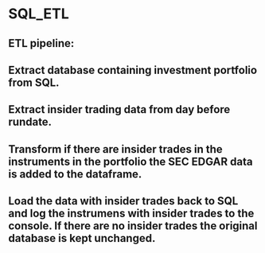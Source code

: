 # SQL_ETL

## ETL pipeline:
## Extract database containing investment portfolio from SQL.
## Extract insider trading data from day before rundate. 

## Transform if there are insider trades in the instruments in the portfolio the SEC EDGAR data is added to the dataframe. 

## Load the data with insider trades back to SQL and log the instrumens with insider trades to the console. If there are no insider trades the original database is kept unchanged.
